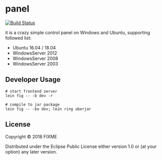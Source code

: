 # panel

[![Build Status](https://travis-ci.com/Jamlee/panel.svg?branch=master)](https://travis-ci.com/Jamlee/panel)

it is a crazy simple control panel on Windows and Ubuntu, supporting followed list:

- Ubuntu 16.04 / 18.04
- WindowsServer 2012
- WindowsServer 2008 
- WindowsServer 2003

## Developer Usage

```
# start frontend server
lein fig -- -b dev -r 

# compile to jar package
lein fig -- -bo dev; lein ring uberjar

```

## License

Copyright © 2018 FIXME

Distributed under the Eclipse Public License either version 1.0 or (at
your option) any later version.
